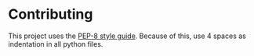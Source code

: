 # Contributing

This project uses the [PEP-8 style guide](https://www.python.org/dev/peps/pep-0008/).
Because of this, use 4 spaces as indentation in all python files.
